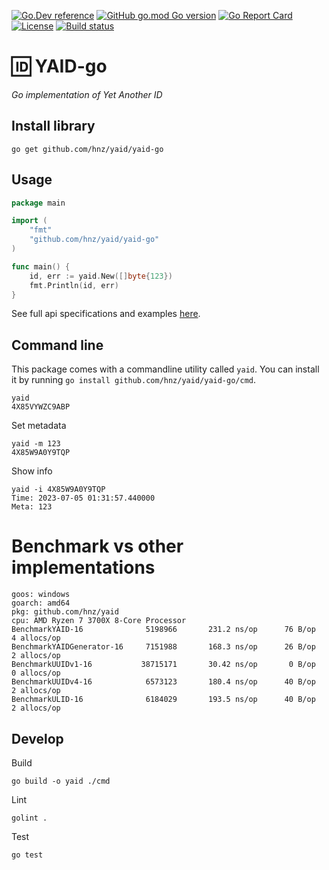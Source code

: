 [![Go.Dev reference](https://img.shields.io/badge/go.dev-reference-blue?logo=go&logoColor=white&style=for-the-badge)](https://pkg.go.dev/github.com/hnz/yaid/yaid-go#section-readme)
[![GitHub go.mod Go version](https://img.shields.io/github/go-mod/go-version/hnz/yaid?filename=yaid-go%2Fgo.mod&style=for-the-badge)](https://go.dev/doc/devel/release)
[![Go Report Card](https://goreportcard.com/badge/github.com/hnz/yaid/yaid-go?style=for-the-badge)](https://goreportcard.com/report/github.com/hnz/yaid/yaid-go)
[![License](https://img.shields.io/github/license/hnz/yaid?style=for-the-badge)](https://github.com/hnz/yaid/blob/main/LICENSE)
[![Build status](https://img.shields.io/github/actions/workflow/status/hnz/yaid/check-go.yml?style=for-the-badge)](https://github.com/hnz/yaid/actions/workflows/check-go.yml)

# 🆔 YAID-go

_Go implementation of Yet Another ID_

## Install library

    go get github.com/hnz/yaid/yaid-go

## Usage

```go
package main

import (
	"fmt"
	"github.com/hnz/yaid/yaid-go"
)

func main() {
	id, err := yaid.New([]byte{123})
	fmt.Println(id, err)
}
```

See full api specifications and examples [here](https://pkg.go.dev/github.com/hnz/yaid/yaid-go#section-readme).

## Command line

This package comes with a commandline utility called `yaid`.
You can install it by running `go install github.com/hnz/yaid/yaid-go/cmd`.

    yaid
    4X85VYWZC9ABP

Set metadata

    yaid -m 123
    4X85W9A0Y9TQP

Show info

    yaid -i 4X85W9A0Y9TQP
    Time: 2023-07-05 01:31:57.440000
    Meta: 123

# Benchmark vs other implementations

    goos: windows
    goarch: amd64
    pkg: github.com/hnz/yaid
    cpu: AMD Ryzen 7 3700X 8-Core Processor
    BenchmarkYAID-16              5198966       231.2 ns/op      76 B/op	       4 allocs/op
    BenchmarkYAIDGenerator-16     7151988       168.3 ns/op      26 B/op	       2 allocs/op
    BenchmarkUUIDv1-16           38715171       30.42 ns/op       0 B/op	       0 allocs/op
    BenchmarkUUIDv4-16            6573123       180.4 ns/op      40 B/op	       2 allocs/op
    BenchmarkULID-16              6184029       193.5 ns/op      40 B/op	       2 allocs/op

## Develop

Build

    go build -o yaid ./cmd

Lint

    golint .

Test

    go test
